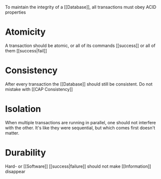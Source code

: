 To maintain the integrity of a [[Database]], all transactions must obey ACID properties

# Atomicity

A transaction should be atomic, or all of its commands [[success]] or all of them [[success|fail]]

# Consistency

After every transaction the [[Database]] should still be consistent. Do not mistake with [[CAP Consistency]]

# Isolation

When multiple transactions are running in parallel, one should not interfere with the other. It's like they were sequential, but which comes first doesn't matter.

# Durability

Hard- or [[Software]] [[success|failure]] should not make [[Information]] disappear
